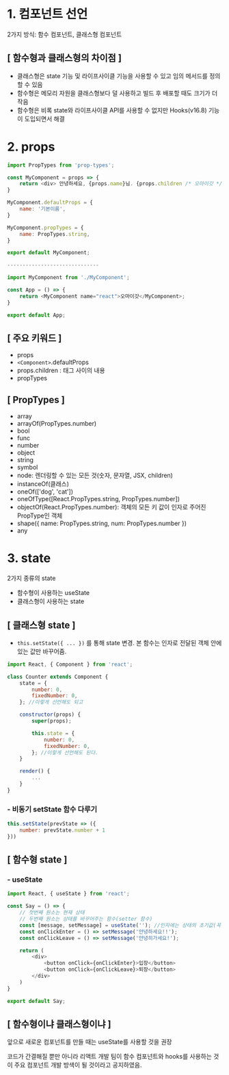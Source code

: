 # 1. 컴포넌트 선언

2가지 방식: 함수 컴포넌트, 클래스형 컴포넌트

## [ 함수형과 클래스형의 차이점 ]

 - 클래스형은 state 기능 및 라이프사이클 기능을 사용할 수 있고 임의 메서드를 정의할 수 있음
 - 함수형은 메모리 자원을 클래스형보다 덜 사용하고 빌드 후 배포할 때도 크기가 더 작음
 - 함수형은 비록 state와 라이프사이클 API를 사용할 수 없지만 Hooks(v16.8) 기능이 도입되면서 해결

# 2. props

```js
import PropTypes from 'prop-types'; 

const MyComponent = props => {
    return <div> 안녕하세요, {props.name}님. {props.children /* 오마이갓 */} </div>;
}

MyComponent.defaultProps = {
    name: '기본이름',
}

MyComponent.propTypes = {
    name: PropTypes.string,
}

export default MyComponent;

------------------------------

import MyComponent from './MyComponent';

const App = () => {
    return <MyComponent name="react">오마이갓</MyComponent>;
}

export default App;
```

## [ 주요 키워드 ]

 - props
 - `<Component>`.defaultProps
 - props.children : 태그 사이의 내용
 - propTypes

## [ PropTypes ]

 - array
 - arrayOf(PropTypes.number) 
 - bool
 - func
 - number
 - object
 - string
 - symbol
 - node: 렌더링할 수 있는 모든 것(숫자, 문자열, JSX, children)
 - instanceOf(클래스)
 - oneOf(['dog', 'cat'])
 - oneOfType([React.PropTypes.string, PropTypes.number])
 - objectOf(React.PropTypes.number): 객체의 모든 키 값이 인자로 주어진 PropType인 객체
 - shape({ name: PropTypes.string, num: PropTypes.number })
 - any

# 3. state

2가지 종류의 state

 - 함수형이 사용하는 useState
 - 클래스형이 사용하는 state

## [ 클래스형 state ]

 - `this.setState({ ... })` 를 통해 state 변경. 본 함수는 인자로 전달된 객체 안에 있는 값만 바꾸어줌. 
```js
import React, { Component } from 'react';

class Counter extends Component {
    state = {
        number: 0,
        fixedNumber: 0,
    }; //이렇게 선언해도 되고

    constructor(props) {
        super(props);

        this.state = {
            number: 0,
            fixedNumber: 0,
        }; //이렇게 선언해도 된다. 
    }

    render() {
        ...
    }
}
```

### - 비동기 setState 함수 다루기

```js
this.setState(prevState => ({
    number: prevState.number + 1
}))
```

## [ 함수형 state ]

### - useState

```js
import React, { useState } from 'react';

const Say = () => {
    // 첫번째 원소는 현재 상태
    // 두번째 원소는 상태를 바꾸어주는 함수(setter 함수)
    const [message, setMessage] = useState(''); //인자에는 상태의 초기값(꼭 객체여야하는 클래스형과 다르게 값 형태 자유)
    const onClickEnter = () => setMessage('안녕하세요!!');
    const onClickLeave = () => setMessage('안녕히가세요!');

    return (
        <div>
            <button onClick={onClickEnter}>입장</button>
            <button onClick={onClickLeave}>퇴장</button>
        </div>
    )
}

export default Say;
```


## [ 함수형이냐 클래스형이냐 ]

앞으로 새로운 컴포넌트를 만들 때는 useState를 사용할 것을 권장

코드가 간결해질 뿐만 아니라 리액트 개발 팀이 함수 컴포넌트와 hooks를 사용하는 것이 주요 컴포넌트 개발 방색이 될 것이라고 공지하였음.

